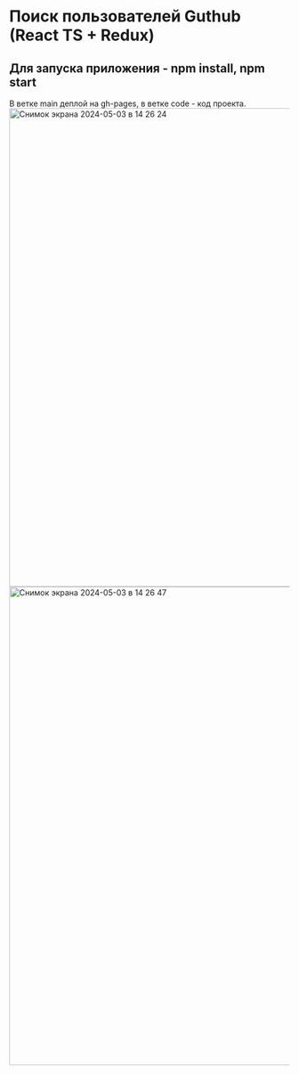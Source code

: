 <h1>Поиск пользователей Guthub (React TS + Redux)</h1>
<h2>Для запуска приложения - npm install, npm start</h2>
В ветке main деплой на gh-pages, в ветке code - код проекта. 

<img width="859" alt="Снимок экрана 2024-05-03 в 14 26 24" src="https://github.com/darikomarenko/GithubChallenge/assets/121871839/96065953-84e5-4f6d-9418-b683116d6eaa">
<img width="859" alt="Снимок экрана 2024-05-03 в 14 26 47" src="https://github.com/darikomarenko/GithubChallenge/assets/121871839/65893882-a7b5-4ef3-8f14-c3773283c89e">
